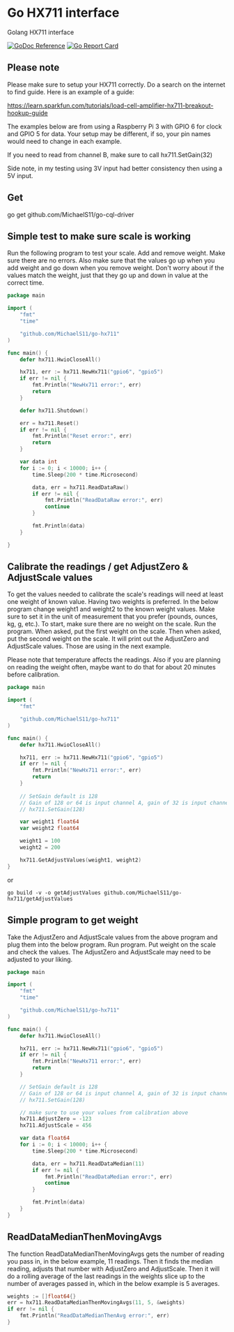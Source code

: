 # Go HX711 interface

Golang HX711 interface

[![GoDoc Reference](https://godoc.org/github.com/MichaelS11/go-hx711?status.svg)](http://godoc.org/github.com/MichaelS11/go-hx711)
[![Go Report Card](https://goreportcard.com/badge/github.com/MichaelS11/go-hx711)](https://goreportcard.com/report/github.com/MichaelS11/go-hx711)

## Please note

Please make sure to setup your HX711 correctly. Do a search on the internet to find guide. Here is an example of a guide:

https://learn.sparkfun.com/tutorials/load-cell-amplifier-hx711-breakout-hookup-guide

The examples below are from using a Raspberry Pi 3 with GPIO 6 for clock and GPIO 5 for data. Your setup may be different, if so, your pin names would need to change in each example.

If you need to read from channel B, make sure to call hx711.SetGain(32)

Side note, in my testing using 3V input had better consistency then using a 5V input.


## Get

go get github.com/MichaelS11/go-cql-driver


## Simple test to make sure scale is working

Run the following program to test your scale. Add and remove weight. Make sure there are no errors. Also make sure that the values go up when you add weight and go down when you remove weight. Don't worry about if the values match the weight, just that they go up and down in value at the correct time.

```go
package main

import (
	"fmt"
	"time"

	"github.com/MichaelS11/go-hx711"
)

func main() {
	defer hx711.HwioCloseAll()

	hx711, err := hx711.NewHx711("gpio6", "gpio5")
	if err != nil {
		fmt.Println("NewHx711 error:", err)
		return
	}

	defer hx711.Shutdown()

	err = hx711.Reset()
	if err != nil {
		fmt.Println("Reset error:", err)
		return
	}

	var data int
	for i := 0; i < 10000; i++ {
		time.Sleep(200 * time.Microsecond)

		data, err = hx711.ReadDataRaw()
		if err != nil {
			fmt.Println("ReadDataRaw error:", err)
			continue
		}

		fmt.Println(data)
	}

}
```


## Calibrate the readings / get AdjustZero & AdjustScale values

To get the values needed to calibrate the scale's readings will need at least one weight of known value. Having two weights is preferred. In the below program change weight1 and weight2 to the known weight values. Make sure to set it in the unit of measurement that you prefer (pounds, ounces, kg, g, etc.). To start, make sure there are no weight on the scale. Run the program. When asked, put the first weight on the scale. Then when asked, put the second weight on the scale. It will print out the AdjustZero and AdjustScale values. Those are using in the next example.

Please note that temperature affects the readings. Also if you are planning on reading the weight often, maybe want to do that for about 20 minutes before calibration.

```go
package main

import (
	"fmt"

	"github.com/MichaelS11/go-hx711"
)

func main() {
	defer hx711.HwioCloseAll()

	hx711, err := hx711.NewHx711("gpio6", "gpio5")
	if err != nil {
		fmt.Println("NewHx711 error:", err)
		return
	}
  
	// SetGain default is 128
	// Gain of 128 or 64 is input channel A, gain of 32 is input channel B
	// hx711.SetGain(128)

	var weight1 float64
	var weight2 float64

	weight1 = 100
	weight2 = 200

	hx711.GetAdjustValues(weight1, weight2)
}
```

or

```
go build -v -o getAdjustValues github.com/MichaelS11/go-hx711/getAdjustValues
```

## Simple program to get weight

Take the AdjustZero and AdjustScale values from the above program and plug them into the below program. Run program. Put weight on the scale and check the values. The AdjustZero and AdjustScale may need to be adjusted to your liking.

```go
package main

import (
	"fmt"
	"time"

	"github.com/MichaelS11/go-hx711"
)

func main() {
	defer hx711.HwioCloseAll()

	hx711, err := hx711.NewHx711("gpio6", "gpio5")
	if err != nil {
		fmt.Println("NewHx711 error:", err)
		return
	}

	// SetGain default is 128
	// Gain of 128 or 64 is input channel A, gain of 32 is input channel B
	// hx711.SetGain(128)

	// make sure to use your values from calibration above
	hx711.AdjustZero = -123
	hx711.AdjustScale = 456

	var data float64
	for i := 0; i < 10000; i++ {
		time.Sleep(200 * time.Microsecond)

		data, err = hx711.ReadDataMedian(11)
		if err != nil {
			fmt.Println("ReadDataMedian error:", err)
			continue
		}

		fmt.Println(data)
	}
}
```

## ReadDataMedianThenMovingAvgs

The function ReadDataMedianThenMovingAvgs gets the number of reading you pass in, in the below example, 11 readings. Then it finds the median reading, adjusts that number with AdjustZero and AdjustScale. Then it will do a rolling average of the last readings in the weights slice up to the number of averages passed in, which in the below example is 5 averages. 

```go
weights := []float64{}
err = hx711.ReadDataMedianThenMovingAvgs(11, 5, &weights)
if err != nil {
	fmt.Println("ReadDataMedianThenAvg error:", err)
}
```
